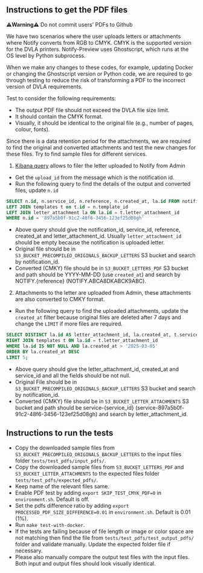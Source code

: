 ## Instructions to get the PDF files

**⚠️Warning⚠️**
Do not commit users' PDFs to Github


We have two scenarios where the user uploads letters or attachments where Notify converts from RGB to CMYK. CMYK is the supported version for the DVLA printers. Notify-Preview uses Ghostscript, which runs at the OS level by Python subprocess.

When we make any changes to these codes, for example, updating Docker or changing the Ghostscript version or Python code, we are required to go through testing to reduce the risk of transforming a PDF to the incorrect version of DVLA requirements.

Test to consider the following requirements:
- The output PDF file should not exceed the DVLA file size limit.
- It should contain the CMYK format.
- Visually, it should be identical to the original file (e.g., number of pages, colour, fonts).

Since there is a data retention period for the attachments, we are required to find the original and converted attachments and test the new changes for these files. Try to find sample files for different services.

1. [Kibana query](https://kibana.logit.io/s/9423a789-282c-4113-908d-0be3b1bc9d1d/goto/6d9ab46309b12e99f0df00b3e01351f3) allows to filer the letter uploaded to Notify from Admin
- Get the `upload_id` from the message which is the notification id.
- Run the following query to find the details of the output and converted files, update `n.id`
```sql
SELECT n.id, n.service_id, n.reference, n.created_at, la.id FROM notifications n
LEFT JOIN templates t on t.id = n.template_id
LEFT JOIN letter_attachment la ON la.id = t.letter_attachment_id
WHERE n.id = '897a5b0f-91c2-48f6-3456-123ef25d08gh'
```

- Above query should give the notification_id, service_id, reference, created_at and letter_attachment_id. Usually `letter_attachment_id` should be empty because the notification is uploaded letter.
- Original file should be in `S3_BUCKET_PRECOMPILED_ORIGINALS_BACKUP_LETTERS` S3 bucket and search by notification_id.
- Converted (CMKY) file should be in `S3_BUCKET_LETTERS_PDF` S3 bucket and path should be YYYY-MM-DD (use `created_at`) and search by NOTIFY.{reference} (NOTIFY.ABCA8DKABCK9ABC).

2. Attachments to the letter are uploaded from Admin, these attachments are also converted to CMKY format.
- Run the following query to find the uploaded attachments, update the `created_at` filter because original files are deleted after 7 days and change the `LIMIT` if more files are required.
```sql
SELECT DISTINCT la.id AS letter_attachment_id, la.created_at, t.service_id FROM letter_attachment la
RIGHT JOIN templates t ON la.id = t.letter_attachment_id
WHERE la.id IS NOT NULL AND la.created_at > '2025-03-05'
ORDER BY la.created_at DESC
LIMIT 5;
 ```
- Above query should give the letter_attachment_id, created_at and service_id and all the fields should be not null.
- Original File should be in `S3_BUCKET_PRECOMPILED_ORIGINALS_BACKUP_LETTERS` S3 bucket and search by notification_id.
- Converted (CMKY) file should be in `S3_BUCKET_LETTER_ATTACHMENTS` S3 bucket and path should be service-{service_id} (service-897a5b0f-91c2-48f6-3456-123ef25d08gh) and search by letter_attachment_id.


## Instructions to run the tests
- Copy the downloaded sample files from `S3_BUCKET_PRECOMPILED_ORIGINALS_BACKUP_LETTERS` to the input files folder `tests/test_pdfs/input_pdfs/`.
- Copy the downloaded sample files from `S3_BUCKET_LETTERS_PDF` and `S3_BUCKET_LETTER_ATTACHMENTS` to the expected files folder `tests/test_pdfs/expected_pdfs/`.
- Keep name of the relevant files same.
- Enable PDF test by adding `export SKIP_TEST_CMYK_PDF=0` in `environment.sh`. Default is off.
- Set the pdfs difference ratio by adding `export PROCESSED_PDF_SIZE_DIFFERENCE=0.01` in `environment.sh`. Default is 0.01 (1%).
- Run `make test-with-docker`.
- If the tests are failing because of file length or image or color space are not matching then find the file from `tests/test_pdfs/test_output_pdfs/` folder and validate manually. Update the expected folder file if necessary.
- Please also manually compare the output test files with the input files. Both input and output files should look visually identical.